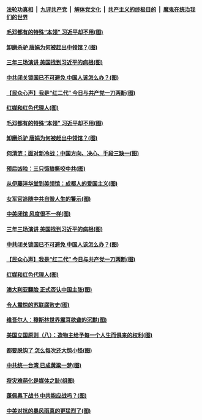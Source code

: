 

####  [法轮功真相](../../../../basic/blob/master/README.md?t=07290331) &nbsp;|&nbsp; [九评共产党](../../../../9ping.md/blob/master/README.md?t=07290331) &nbsp;|&nbsp; [解体党文化](../../../../jtdwh.md/blob/master/README.md?t=07290331)  &nbsp;|&nbsp; [共产主义的终极目的](../../../../gczydzjmd.md/blob/master/README.md?t=07290331) &nbsp;|&nbsp; [魔鬼在统治我们的世界](../../../../mgztzwmdsj.md/blob/master/README.md?t=07290331) 

#### [毛邓都有的特殊“本领” 习近平却不用(图)](../pages/p4/941134.md?t=07290331) 

#### [卸磨杀驴 唐娟为何被赶出中领馆？(图)](../pages/p4/941111.md?t=07290331) 

#### [三年三场演讲 美国找到习近平的病根(图)](../pages/p4/941012.md?t=07290331) 

#### [中共闭关锁国已不可避免 中国人该怎么办？(图)](../pages/p4/940983.md?t=07290331) 

#### [【民众心声】我是“红二代” 今日与共产党一刀两断(图)](../pages/p4/940379.md?t=07290331) 

#### [红媒和红色代理人(图)](../pages/p4/940985.md?t=07290331) 

#### [毛邓都有的特殊“本领” 习近平却不用(图)](../pages/p4/941134.md?t=07290331) 

#### [卸磨杀驴 唐娟为何被赶出中领馆？(图)](../pages/p4/941111.md?t=07290331) 

#### [何清涟：面对新冷战：中国方向、决心、手段三缺一(图)](../pages/p4/941102.md?t=07290331) 

#### [预后凶险：三只饿狼撕咬中共(图)](../pages/p4/941101.md?t=07290331) 

#### [从伊藤洋华堂到美领馆：成都人的爱国主义(图)](../pages/p4/941098.md?t=07290331) 

#### [女军官追随中共自毁人生的警示(图)](../pages/p4/941095.md?t=07290331) 

#### [中美闭馆 风度很不一样(图)](../pages/p4/941094.md?t=07290331) 

#### [三年三场演讲 美国找到习近平的病根(图)](../pages/p4/941012.md?t=07290331) 

#### [中共闭关锁国已不可避免 中国人该怎么办？(图)](../pages/p4/940983.md?t=07290331) 

#### [【民众心声】我是“红二代” 今日与共产党一刀两断(图)](../pages/p4/940379.md?t=07290331) 

#### [红媒和红色代理人(图)](../pages/p4/940985.md?t=07290331) 

#### [澳大利亚翻脸 正式否认中国主张(图)](../pages/p4/940986.md?t=07290331) 

#### [令人震惊的苏联腐败史(图)](../pages/p4/940982.md?t=07290331) 

#### [维吾尔人：穆斯林世界震耳欲聋的沉默(图)](../pages/p4/940981.md?t=07290331) 

#### [美国立国原则（八）：造物主给予每一个人生而俱来的权利(图)](../pages/p4/940980.md?t=07290331) 

#### [都要脱钩了 怎么每次还大惊小怪(图)](../pages/p4/940769.md?t=07290331) 

#### [中共统一台湾 已成黄粱一梦(图)](../pages/p4/940780.md?t=07290331) 

#### [将灾难萌化是媒体之耻(组图)](../pages/p4/940784.md?t=07290331) 

#### [蓬佩奥下战书 中共能应战吗？(图)](../pages/p4/940774.md?t=07290331) 

#### [中美对抗的暴风雨真的更猛烈了(图)](../pages/p4/940886.md?t=07290331) 

